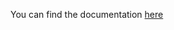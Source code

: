 You can find the documentation [here](https://gitlab.com/geouniq/documentation/blob/master/sdk/integration/react-native.md)
